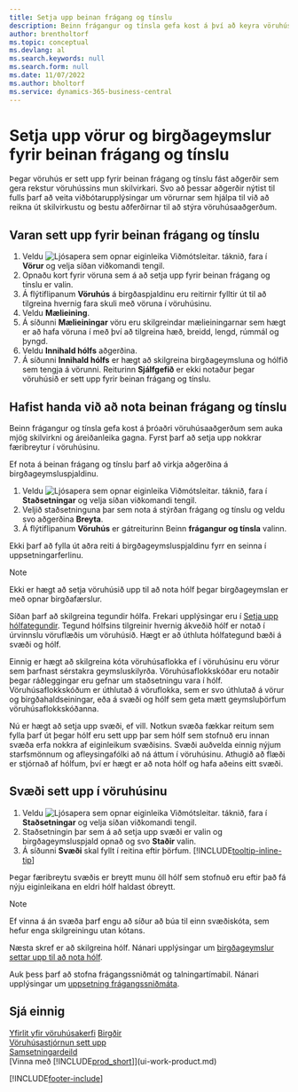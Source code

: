 ```yaml
---
title: Setja upp beinan frágang og tínslu
description: Beinn frágangur og tínsla gefa kost á því að keyra vöruhúsið á skilvirkan hátt.
author: brentholtorf
ms.topic: conceptual
ms.devlang: al
ms.search.keywords: null
ms.search.form: null
ms.date: 11/07/2022
ms.author: bholtorf
ms.service: dynamics-365-business-central
---
```

# <a name="set-up-items-and-locations-for-directed-put-away-and-pick"></a>Setja upp vörur og birgðageymslur fyrir beinan frágang og tínslu

Þegar vöruhús er sett upp fyrir beinan frágang og tínslu fást aðgerðir sem gera rekstur vöruhússins mun skilvirkari. Svo að þessar aðgerðir nýtist til fulls þarf að veita viðbótarupplýsingar um vörurnar sem hjálpa til við að reikna út skilvirkustu og bestu aðferðirnar til að stýra vöruhúsaaðgerðum. 

## <a name="to-set-up-an-item-for-directed-put-away-and-pick"></a>Varan sett upp fyrir beinan frágang og tínslu

1. Veldu ![Ljósapera sem opnar eiginleika Viðmótsleitar.](media/ui-search/search_small.png "Segðu mér hvað þú vilt gera") táknið, fara í **Vörur** og velja síðan viðkomandi tengil.  
2. Opnaðu kort fyrir vöruna sem á að setja upp fyrir beinan frágang og tínslu er valin.
3. Á flýtiflipanum **Vöruhús** á birgðaspjaldinu eru reitirnir fylltir út til að tilgreina hvernig fara skuli með vöruna í vöruhúsinu.  
4. Veldu **Mælieining**.
5. Á síðunni **Mælieiningar** vöru eru skilgreindar mælieiningarnar sem hægt er að hafa vöruna í með því að tilgreina hæð, breidd, lengd, rúmmál og þyngd.
6. Veldu **Innihald hólfs** aðgerðina.
7. Á síðunni **Innihald hólfs** er hægt að skilgreina birgðageymsluna og hólfið sem tengja á vörunni. Reiturinn **Sjálfgefið** er ekki notaður þegar vöruhúsið er sett upp fyrir beinan frágang og tínslu.  

## <a name="to-start-using-directed-put-away-and-pick"></a>Hafist handa við að nota beinan frágang og tínslu

Beinn frágangur og tínsla gefa kost á þróaðri vöruhúsaaðgerðum sem auka mjög skilvirkni og áreiðanleika gagna. Fyrst þarf að setja upp nokkrar færibreytur í vöruhúsinu.  

Ef nota á beinan frágang og tínslu þarf að virkja aðgerðina á birgðageymsluspjaldinu.

1. Veldu ![Ljósapera sem opnar eiginleika Viðmótsleitar.](media/ui-search/search_small.png "Segðu mér hvað þú vilt gera") táknið, fara í **Staðsetningar** og velja síðan viðkomandi tengil.  
2. Veljið staðsetninguna þar sem nota á stýrðan frágang og tínslu og veldu svo aðgerðina **Breyta**.  
3. Á flýtiflipanum **Vöruhús** er gátreiturinn Beinn **frágangur og tínsla** valinn.  

Ekki þarf að fylla út aðra reiti á birgðageymsluspjaldinu fyrr en seinna í uppsetningarferlinu.  

> [!NOTE]  
> Ekki er hægt að setja vöruhúsið upp til að nota hólf þegar birgðageymslan er með opnar birgðafærslur.  

Síðan þarf að skilgreina tegundir hólfa. Frekari upplýsingar eru í [Setja upp hólfategundir](warehouse-how-to-set-up-bin-types.md). Tegund hólfsins tilgreinir hvernig ákveðið hólf er notað í úrvinnslu vöruflæðis um vöruhúsið. Hægt er að úthluta hólfategund bæði á svæði og hólf.  

Einnig er hægt að skilgreina kóta vöruhúsaflokka ef í vöruhúsinu eru vörur sem þarfnast sérstakra geymsluskilyrða. Vöruhúsaflokkskóðar eru notaðir þegar ráðleggingar eru gefnar um staðsetningu vara í hólf. Vöruhúsaflokkskóðum er úthlutað á vöruflokka, sem er svo úthlutað á vörur og birgðahaldseiningar, eða á svæði og hólf sem geta mætt geymsluþörfum vöruhúsaflokkskóðanna.  

Nú er hægt að setja upp svæði, ef vill. Notkun svæða fækkar reitum sem fylla þarf út þegar hólf eru sett upp þar sem hólf sem stofnuð eru innan svæða erfa nokkra af eiginleikum svæðisins. Svæði auðvelda einnig nýjum starfsmönnum og afleysingafólki að ná áttum í vöruhúsinu. Athugið að flæði er stjórnað af hólfum, því er hægt er að nota hólf og hafa aðeins eitt svæði.  

## <a name="to-set-up-a-zone-in-your-warehouse"></a>Svæði sett upp í vöruhúsinu

1. Veldu ![Ljósapera sem opnar eiginleika Viðmótsleitar.](media/ui-search/search_small.png "Segðu mér hvað þú vilt gera") táknið, fara í **Staðsetningar** og velja síðan viðkomandi tengil.  
2. Staðsetningin þar sem á að setja upp svæði er valin og birgðageymsluspjald opnað og svo **Staðir** valin.  
3. Á síðunni **Svæði** skal fyllt í reitina eftir þörfum. [!INCLUDE[tooltip-inline-tip](includes/tooltip-inline-tip_md.md)]  

Þegar færibreytu svæðis er breytt munu öll hólf sem stofnuð eru eftir það fá nýju eiginleikana en eldri hólf haldast óbreytt.  

> [!NOTE]  
> Ef vinna á án svæða þarf engu að síður að búa til einn svæðiskóta, sem hefur enga skilgreiningu utan kótans.  

Næsta skref er að skilgreina hólf. Nánari upplýsingar um [birgðageymslur settar upp til að nota hólf](warehouse-how-to-set-up-locations-to-use-bins.md).  

Auk þess þarf að stofna frágangssniðmát og talningartímabil. Nánari upplýsingar um [uppsetning frágangssniðmáta](warehouse-how-to-set-up-put-away-templates.md).  

## <a name="see-also"></a>Sjá einnig

[Yfirlit yfir vöruhúsakerfi](design-details-warehouse-management.md)
[Birgðir](inventory-manage-inventory.md)  
[Vöruhúsastjórnun sett upp](warehouse-setup-warehouse.md)     
[Samsetningardeild](assembly-assemble-items.md)    
[Vinna með [!INCLUDE[prod_short](includes/prod_short.md)]](ui-work-product.md)  


[!INCLUDE[footer-include](includes/footer-banner.md)]
